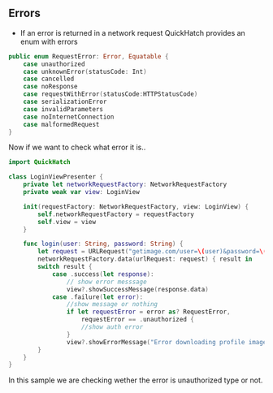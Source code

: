 ## **Errors**
- If an error is returned in a network request QuickHatch provides an enum with errors
```swift
public enum RequestError: Error, Equatable {
    case unauthorized
    case unknownError(statusCode: Int)
    case cancelled
    case noResponse
    case requestWithError(statusCode:HTTPStatusCode)
    case serializationError
    case invalidParameters
    case noInternetConnection
    case malformedRequest
}	
```
Now if we want to check what error it is..
```swift
import QuickHatch

class LoginViewPresenter {
    private let networkRequestFactory: NetworkRequestFactory
    private weak var view: LoginView

    init(requestFactory: NetworkRequestFactory, view: LoginView) {
        self.networkRequestFactory = requestFactory
        self.view = view
    }

    func login(user: String, password: String) {
        let request = URLRequest("getimage.com/user=\(user)&password=\(password)")
        networkRequestFactory.data(urlRequest: request) { result in
        switch result {
            case .success(let response):
                // show error messsage
                view?.showSuccessMessage(response.data)
            case .failure(let error):
                //show message or nothing
                if let requestError = error as? RequestError,
                    requestError == .unauthorized {
                    //show auth error
                }
                view?.showErrorMessage("Error downloading profile image")
        }
    }
}	
```
In this sample we are checking wether the error is unauthorized type or not.